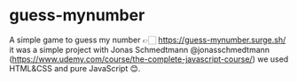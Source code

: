 # guess-mynumber
A simple game to guess my number 👉🏻 https://guess-mynumber.surge.sh/
it was a simple project with Jonas Schmedtmann @jonasschmedtmann (https://www.udemy.com/course/the-complete-javascript-course/) we used HTML&CSS and pure JavaScript 😊. 
